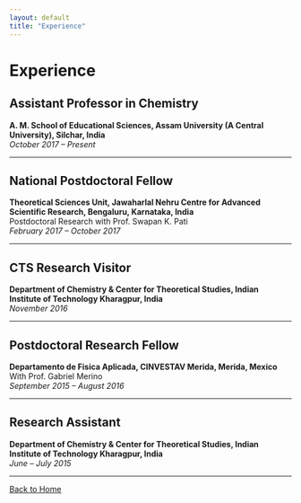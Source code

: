 ```yaml
---
layout: default
title: "Experience"
---
```


# Experience

## Assistant Professor in Chemistry  
**A. M. School of Educational Sciences, Assam University (A Central University), Silchar, India**  
*October 2017 – Present*  

---

## National Postdoctoral Fellow  
**Theoretical Sciences Unit, Jawaharlal Nehru Centre for Advanced Scientific Research, Bengaluru, Karnataka, India**  
Postdoctoral Research with Prof. Swapan K. Pati  
*February 2017 – October 2017*  

---

## CTS Research Visitor  
**Department of Chemistry & Center for Theoretical Studies, Indian Institute of Technology Kharagpur, India**  
*November 2016*  

---

## Postdoctoral Research Fellow  
**Departamento de Fisica Aplicada, CINVESTAV Merida, Merida, Mexico**  
With Prof. Gabriel Merino  
*September 2015 – August 2016*  

---

## Research Assistant  
**Department of Chemistry & Center for Theoretical Studies, Indian Institute of Technology Kharagpur, India**  
*June – July 2015*  

---

[Back to Home](index.md)
